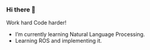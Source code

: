 ### Hi there 👋

Work hard Code harder!

-  I’m currently learning Natural Language Processing.
-  Learning ROS and implementing it.
